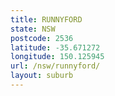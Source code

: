 ```yaml
---
title: RUNNYFORD
state: NSW
postcode: 2536
latitude: -35.671272
longitude: 150.125945
url: /nsw/runnyford/
layout: suburb
---
```

